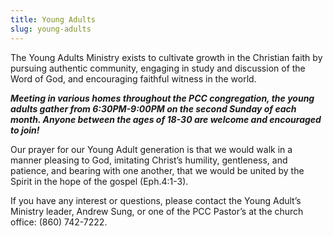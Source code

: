 ```yaml
---
title: Young Adults
slug: young-adults
---
```


The Young Adults Ministry exists to cultivate growth in the Christian faith by pursuing authentic community, engaging in study and discussion of the Word of God, and encouraging faithful witness in the world.

**_Meeting in various homes throughout the PCC congregation, the young adults gather from 6:30PM-9:00PM on the second Sunday of each month. Anyone between the ages of 18-30 are welcome and encouraged to join!_**

Our prayer for our Young Adult generation is that we would walk in a manner pleasing to God, imitating Christ’s humility, gentleness, and patience, and bearing with one another, that we would be united by the Spirit in the hope of the gospel (Eph.4:1-3).

If you have any interest or questions, please contact the Young Adult’s Ministry leader, Andrew Sung, or one of the PCC Pastor’s at the church office: (860) 742-7222.
